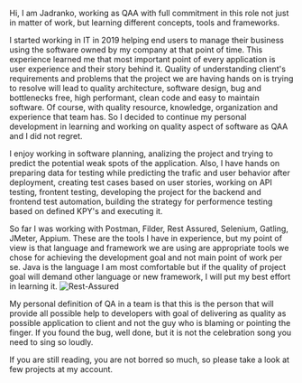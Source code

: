 Hi,
I am Jadranko, working as QAA with full commitment in this role not just in matter of work, but learning different concepts, tools and frameworks.

I started working in IT in 2019 helping end users to manage their business using the software owned by my company at that point of time. This experience learned me 
that most important point of every application is user experience and their story behind it. Quality of understanding client's requirements and problems that the project
we are having hands on is trying to resolve will lead to quality architecture, software design, bug and bottlenecks free, high performant, clean code and easy to maintain 
software. Of course, with quality resource, knowledge, organization and experience that team has.
So I decided to continue my personal development in learning and working on quality aspect of software as QAA and I did not regret.

I enjoy working in software planning, analizing the project and trying to predict the potential weak spots of the application. Also, I have hands on preparing data
for testing while predicting the trafic and user behavior after deployment, creating test cases based on user stories, working on API testing, frontent testing, developing 
the project for the backend and frontend test automation, building the strategy for performence testing based on defined KPY's and executing it.

So far I was working with Postman, Filder, Rest Assured, Selenium, Gatling, JMeter, Appium. These are the tools I have in experience, but my point of view is that language
and framework we are using are appropriate tools we chose for achieving the development goal and not main point of work per se. Java is  the language I am most comfortable but if the quality of project goal will demand other language or new framework, I will put my best effort in learning it. 
![Rest-Assured](https://github.com/Jadranko2310/Jadranko2310/assets/133195879/d2450489-fc16-4d56-be31-d41f2f00f5da)

My personal definition of QA in a team is that this is the person that will provide all possible help to developers with goal of delivering as quality as possible application
to client and not the guy who is blaming or pointing the finger. If you found the bug, well done, but it is not the celebration song you need to sing so loudly. 

If you are still reading, you are not borred so much, so please take a look at few projects at my account.
